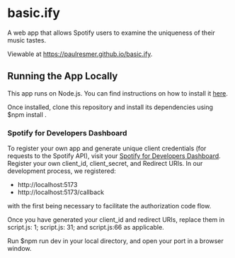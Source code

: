 # basic.ify

A web app that allows Spotify users to examine the uniqueness of their music tastes. 

Viewable at https://paulresmer.github.io/basic.ify.

## Running the App Locally

This app runs on Node.js. You can find instructions on how to install it [here](http://www.nodejs.org/download/).

Once installed, clone this repository and install its dependencies using $npm install .

### Spotify for Developers Dashboard

To register your own app and generate unique client credentials (for requests to the Spotify API), visit your [Spotify for Developers Dashboard](https://developer.spotify.com/dashboard). Register your own client_id, client_secret, and Redirect URIs. In our development process, we registered:

- http://localhost:5173
- http://localhost:5173/callback

with the first being necessary to facilitate the authorization code flow. 

Once you have generated your client_id and redirect URIs, replace them in script.js: 1; script.js: 31; and script.js:66 as applicable.

Run $npm run dev in your local directory, and open your port in a browser window.



